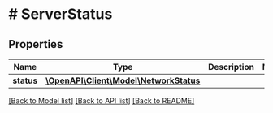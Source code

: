 # # ServerStatus

## Properties

Name | Type | Description | Notes
------------ | ------------- | ------------- | -------------
**status** | [**\OpenAPI\Client\Model\NetworkStatus**](NetworkStatus.md) |  |

[[Back to Model list]](../../README.md#models) [[Back to API list]](../../README.md#endpoints) [[Back to README]](../../README.md)
